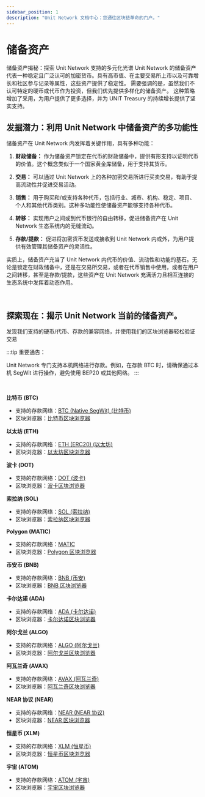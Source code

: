 ```yaml
---
sidebar_position: 1
description: "Unit Network 文档中心：您通往区块链革命的门户。"
---
```


# 储备资产

储备资产揭秘：探索 Unit Network 支持的多元化光谱
Unit Network 的储备资产代表一种稳定且广泛认可的加密货币。具有高市值、在主要交易所上市以及可靠增长和社区参与记录等属性，这些资产提供了稳定性。
需要强调的是，虽然我们不认可特定的硬币或代币作为投资，但我们优先提供多样化的储备资产。
这种策略增加了采用，为用户提供了更多选择，并为 UNIT Treasury 的持续增长提供了坚实支持。

## 发掘潜力：利用 Unit Network 中储备资产的多功能性

储备资产在 Unit Network 内发挥着关键作用，具有多种功能：

1. **财政储备：**
   作为储备资产锁定在代币的财政储备中，提供有形支持以证明代币的价值。这个概念类似于一个国家黄金库储备，用于支持其货币。

2. **交易：**
   可以通过 Unit Network 上的各种加密交易所进行买卖交易，有助于提高流动性并促进交易活动。

3. **销售：**
   用于购买和/或支持各种代币，包括行业、城市、机构、稳定、项目、个人和其他代币类别。这种多功能性使储备资产能够支持各种代币。

4. **转移：**
   实现用户之间或到代币银行的自由转移，促进储备资产在 Unit Network 生态系统内的无缝流动。

5. **存款/提款：**
   促进将加密货币发送或接收到 Unit Network 内或外，为用户提供有效管理其储备资产的灵活性。

实质上，储备资产充当了 Unit Network 内代币的价值、流动性和功能的基石。无论是锁定在财政储备中，还是在交易所交易，或者在代币销售中使用，或者在用户之间转移，甚至是存款/提款，这些资产在 Unit Network 充满活力且相互连接的生态系统中发挥着动态作用。

<br />

## 探索现在：揭示 Unit Network 当前的储备资产。

发现我们支持的硬币/代币、存款的兼容网络，并使用我们的区块浏览器轻松验证交易

:::tip 重要通告：

Unit Network 专门支持本机网络进行存款。例如，在存款 BTC 时，请确保通过本机 SegWit 进行操作，避免使用 BEP20 或其他网络。
:::

<br />

**比特币 (BTC)**

- 支持的存款网络：[BTC (Native SegWit) (比特币)](https://bitcoin.org/)
- 区块浏览器：[比特币区块浏览器](https://www.blockchain.com/explorer)

**以太坊 (ETH)**

- 支持的存款网络：[ETH (ERC20) (以太坊)](https://ethereum.org/)
- 区块浏览器：[以太坊区块浏览器](https://etherscan.io/)

**波卡 (DOT)**

- 支持的存款网络：[DOT (波卡)](https://polkadot.network/)
- 区块浏览器：[波卡区块浏览器](https://polkascan.io/)

**索拉纳 (SOL)**

- 支持的存款网络：[SOL (索拉纳)](https://solana.com/)
- 区块浏览器：[索拉纳区块浏览器](https://explorer.solana.com/)

**Polygon (MATIC)**

- 支持的存款网络：[MATIC](https://polygon.technology/)
- 区块浏览器：[Polygon 区块浏览器](https://polygonscan.com/)

**币安币 (BNB)**

- 支持的存款网络：[BNB (币安)](https://www.binance.org/)
- 区块浏览器：[BNB 区块浏览器](https://explorer.binance.org/)

**卡尔达诺 (ADA)**

- 支持的存款网络：[ADA (卡尔达诺)](https://cardano.org/)
- 区块浏览器：[卡尔达诺区块浏览器](https://cardanoscan.io/)

**阿尔戈兰 (ALGO)**

- 支持的存款网络：[ALGO (阿尔戈兰)](https://www.algorand.com/)
- 区块浏览器：[阿尔戈兰区块浏览器](https://algoexplorer.io/)

**阿瓦兰奇 (AVAX)**

- 支持的存款网络：[AVAX (阿瓦兰奇)](https://www.avalabs.org/)
- 区块浏览器：[阿瓦兰奇区块浏览器](https://cchain.explorer.avax.network/)

**NEAR 协议 (NEAR)**

- 支持的存款网络：[NEAR (NEAR 协议)](https://near.org/)
- 区块浏览器：[NEAR 区块浏览器](https://explorer.near.org/)

**恒星币 (XLM)**

- 支持的存款网络：[XLM (恒星币)](https://www.stellar.org/)
- 区块浏览器：[恒星币区块浏览器](https://stellarscan.io/)

**宇宙 (ATOM)**

- 支持的存款网络：[ATOM (宇宙)](https://cosmos.network/)
- 区块浏览器：[宇宙区块浏览器](https://mintscan.io/)
